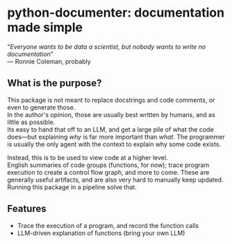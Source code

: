 # python-documenter: documentation made simple
"*Everyone wants to be data a scientist, but nobody wants to write no documentation*"  
— Ronnie Coleman, probably  

## What is the purpose?
This package is not meant to replace docstrings and code comments, or even to generate those.  
In the author's opinion, those are usually best written by humans, and as little as possible.  
Its easy to hand that off to an LLM, and get a large pile of what the code does—but explaining *why* is far more important than *what*.
The programmer is usually the only agent with the context to explain why some code exists.

Instead, this is to be used to view code at a higher level.  
English summaries of code groups (functions, for now); trace program execution to create a control flow graph,
and more to come.
These are generally useful artifacts, and are also very hard to manually keep updated.  
Running this package in a pipeline solve that.


## Features
- Trace the execution of a program, and record the function calls
- LLM-driven explanation of functions (bring your own LLM)
